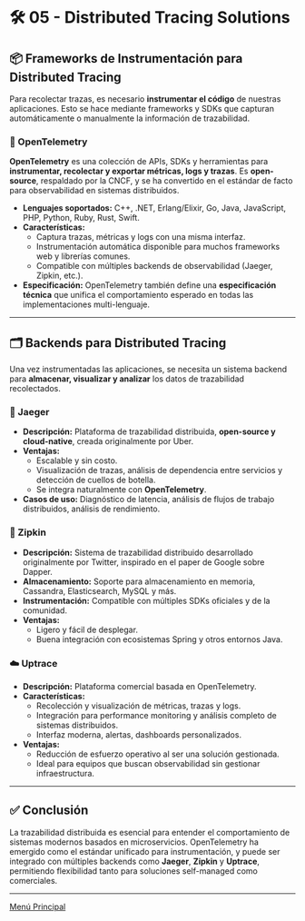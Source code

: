 # 🛠️ 05 - Distributed Tracing Solutions

## 📦 Frameworks de Instrumentación para Distributed Tracing

Para recolectar trazas, es necesario **instrumentar el código** de nuestras aplicaciones. Esto se hace mediante frameworks y SDKs que capturan automáticamente o manualmente la información de trazabilidad.

### 🔧 OpenTelemetry

**OpenTelemetry** es una colección de APIs, SDKs y herramientas para **instrumentar, recolectar y exportar métricas, logs y trazas**. Es **open-source**, respaldado por la CNCF, y se ha convertido en el estándar de facto para observabilidad en sistemas distribuidos.

- **Lenguajes soportados:** C++, .NET, Erlang/Elixir, Go, Java, JavaScript, PHP, Python, Ruby, Rust, Swift.
- **Características:**
  - Captura trazas, métricas y logs con una misma interfaz.
  - Instrumentación automática disponible para muchos frameworks web y librerías comunes.
  - Compatible con múltiples backends de observabilidad (Jaeger, Zipkin, etc.).
- **Especificación:** OpenTelemetry también define una **especificación técnica** que unifica el comportamiento esperado en todas las implementaciones multi-lenguaje.

---

## 🗂️ Backends para Distributed Tracing

Una vez instrumentadas las aplicaciones, se necesita un sistema backend para **almacenar, visualizar y analizar** los datos de trazabilidad recolectados.

### 📌 Jaeger

- **Descripción:** Plataforma de trazabilidad distribuida, **open-source y cloud-native**, creada originalmente por Uber.
- **Ventajas:**
  - Escalable y sin costo.
  - Visualización de trazas, análisis de dependencia entre servicios y detección de cuellos de botella.
  - Se integra naturalmente con **OpenTelemetry**.
- **Casos de uso:** Diagnóstico de latencia, análisis de flujos de trabajo distribuidos, análisis de rendimiento.

### 📌 Zipkin

- **Descripción:** Sistema de trazabilidad distribuido desarrollado originalmente por Twitter, inspirado en el paper de Google sobre Dapper.
- **Almacenamiento:** Soporte para almacenamiento en memoria, Cassandra, Elasticsearch, MySQL y más.
- **Instrumentación:** Compatible con múltiples SDKs oficiales y de la comunidad.
- **Ventajas:**
  - Ligero y fácil de desplegar.
  - Buena integración con ecosistemas Spring y otros entornos Java.

### ☁️ Uptrace

- **Descripción:** Plataforma comercial basada en OpenTelemetry.
- **Características:**
  - Recolección y visualización de métricas, trazas y logs.
  - Integración para performance monitoring y análisis completo de sistemas distribuidos.
  - Interfaz moderna, alertas, dashboards personalizados.
- **Ventajas:**
  - Reducción de esfuerzo operativo al ser una solución gestionada.
  - Ideal para equipos que buscan observabilidad sin gestionar infraestructura.

---

## ✅ Conclusión

La trazabilidad distribuida es esencial para entender el comportamiento de sistemas modernos basados en microservicios. OpenTelemetry ha emergido como el estándar unificado para instrumentación, y puede ser integrado con múltiples backends como **Jaeger**, **Zipkin** y **Uptrace**, permitiendo flexibilidad tanto para soluciones self-managed como comerciales.

---

[Menú Principal](https://github.com/wilfredoha/microservices-event_driven-architecture)
